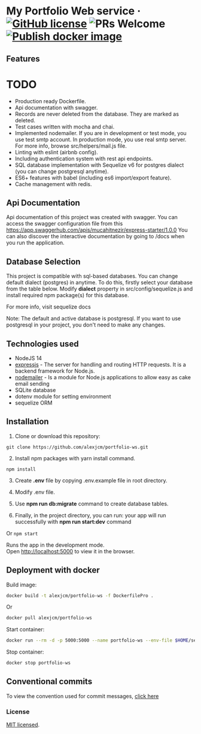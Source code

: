 # My Portfolio Web service &middot; [![GitHub license](https://img.shields.io/badge/license-MIT-blue.svg)](https://github.com/facebook/react/blob/master/LICENSE) ![PRs Welcome](https://img.shields.io/badge/PRs-welcome-brightgreen.svg) [![Publish docker image](https://github.com/alexjcm/portfolio-ws/actions/workflows/publish-docker-image.yml/badge.svg?branch=main)](https://github.com/alexjcm/portfolio-ws/actions/workflows/publish-docker-image.yml)

## Features

# TODO
- Production ready Dockerfile.
- Api documentation with swagger.
- Records are never deleted from the database. They are marked as deleted.
- Test cases written with mocha and chai.
- Implemented nodemailer. If you are in development or test mode, you use test smtp account. In production mode, you use real smtp server. For more info, browse src/helpers/mail.js file.
- Linting with eslint (airbnb config).
- Including authentication system with rest api endpoints.
- SQL database implementation with Sequelize v6 for postgres dialect (you can change postgresql anytime).
- ES6+ features with babel (including es6 import/export feature).
- Cache management with redis.

## Api Documentation

Api documentation of this project was created with swagger. You can access the swagger configuration file from this https://app.swaggerhub.com/apis/mucahitnezir/express-starter/1.0.0
You can also discover the interactive documentation by going to /docs when you run the application.

## Database Selection

This project is compatible with sql-based databases. You can change default dialect (postgres) in anytime. To do this, firstly select your database from the table below. Modify **dialect** property in src/config/sequelize.js and install required npm package(s) for this database.

For more info, visit sequelize docs

Note: The default and active database is postgresql. If you want to use postgresql in your project, you don't need to make any changes.

## Technologies used

- NodeJS 14
- [expressjs](https://github.com/expressjs/express) - The server for handling and routing HTTP requests. It is a backend framework for Node.js.
- [nodemailer](https://github.com/nodemailer/nodemailer) - Is a module for Node.js applications to allow easy as cake email sending
- SQLite database
- dotenv module for setting environment
- sequelize ORM

## Installation

1. Clone or download this repository:

```
git clone https://github.com/alexjcm/portfolio-ws.git
```

2.  Install npm packages with yarn install command.

```
npm install
```

3. Create **.env** file by copying .env.example file in root directory.

4. Modify .env file.

5. Use **npm run db:migrate** command to create database tables.

6. Finally, in the project directory, you can run: your app will run successfully with **npm run start:dev** command

Or `npm start`

Runs the app in the development mode.\
Open [http://localhost:5000](http://localhost:5000) to view it in the browser.

## Deployment with docker

Build image:

```bash
docker build -t alexjcm/portfolio-ws -f DockerfilePro .
```

Or

```bash
docker pull alexjcm/portfolio-ws
```

Start container:

```bash
docker run --rm -d -p 5000:5000 --name portfolio-ws --env-file $HOME/secrets/.env alexjcm/portfolio-ws
```

Stop container:

```bash
docker stop portfolio-ws
```

## Conventional commits

To view the convention used for commit messages, [click here](https://gist.github.com/alexjcm/6cc0a0a1ed96c85675a9d92706e1099d)

### License

[MIT licensed](./LICENSE).
